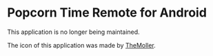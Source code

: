 Popcorn Time Remote for Android
=========================

This application is no longer being maintained.


The icon of this application was made by [TheMoller](http://discuss.popcorntime.io/users/TheMoller).
